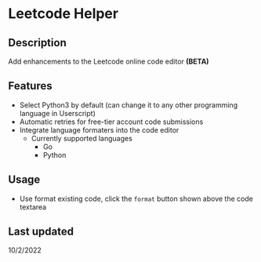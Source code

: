 # Leetcode Helper
## Description

Add enhancements to the Leetcode online code editor **(BETA)**

## Features

* Select Python3 by default (can change it to any other programming language in Userscript)
* Automatic retries for free-tier account code submissions
* Integrate language formaters into the code editor
  * Currently supported languages
    * Go
    * Python

## Usage

* Use format existing code, click the `format` button shown above the code textarea

## Last updated

10/2/2022